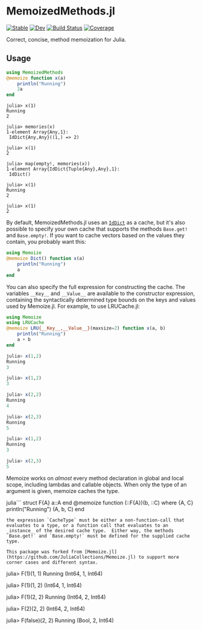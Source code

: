 # MemoizedMethods.jl

[![Stable](https://img.shields.io/badge/docs-stable-blue.svg)](https://peterahrens.github.io/MemoizedMethods.jl/stable)
[![Dev](https://img.shields.io/badge/docs-dev-blue.svg)](https://peterahrens.github.io/MemoizedMethods.jl/dev)
[![Build Status](https://github.com/peterahrens/MemoizedMethods.jl/workflows/CI/badge.svg)](https://github.com/peterahrens/MemoizedMethods.jl/actions)
[![Coverage](https://codecov.io/gh/peterahrens/MemoizedMethods.jl/branch/master/graph/badge.svg)](https://codecov.io/gh/peterahrens/MemoizedMethods.jl)

Correct, concise, method memoization for Julia.

## Usage

```julia
using MemoizedMethods
@memoize function x(a)
	println("Running")
	2a
end
```

```
julia> x(1)
Running
2

julia> memories(x)
1-element Array{Any,1}:
 IdDict{Any,Any}((1,) => 2)

julia> x(1)
2

julia> map(empty!, memories(x))
1-element Array{IdDict{Tuple{Any},Any},1}:
 IdDict()

julia> x(1)
Running
2

julia> x(1)
2
```

By default, MemoizedMethods.jl uses an [`IdDict`](https://docs.julialang.org/en/v1/base/collections/#Base.IdDict) as a cache, but it's also possible to specify your own cache that supports the methods `Base.get!` and `Base.empty!`. If you want to cache vectors based on the values they contain, you probably want this:

```julia
using Memoize
@memoize Dict() function x(a)
	println("Running")
	a
end
```

You can also specify the full expression for constructing the cache. The variables `__Key__` and `__Value__` are available to the constructor expression, containing the syntactically determined type bounds on the keys and values used by Memoize.jl.  For example, to use LRUCache.jl:

```julia
using Memoize
using LRUCache
@memoize LRU{__Key__,__Value__}(maxsize=2) function x(a, b)
    println("Running")
    a + b
end
```

```julia
julia> x(1,2)
Running
3

julia> x(1,2)
3

julia> x(2,2)
Running
4

julia> x(2,3)
Running
5

julia> x(1,2)
Running
3

julia> x(2,3)
5
```

Memoize works on *almost* every method declaration in global and local scope, including lambdas and callable objects. When only the type of an argument is given, memoize caches the type.

julia```
struct F{A}
	a::A
end
@memoize function (::F{A})(b, ::C) where {A, C}
	println("Running")
	(A, b, C)
end
```
the expression `CacheType` must be either a non-function-call that evaluates to a type, or a function call that evaluates to an _instance_ of the desired cache type.  Either way, the methods `Base.get!` and `Base.empty!` must be defined for the supplied cache type.

This package was forked from [Memoize.jl](https://github.com/JuliaCollections/Memoize.jl) to support more corner cases and different syntax.

```
julia> F(1)(1, 1)
Running
(Int64, 1, Int64)

julia> F(1)(1, 2)
(Int64, 1, Int64)

julia> F(1)(2, 2)
Running
(Int64, 2, Int64)

julia> F(2)(2, 2)
(Int64, 2, Int64)

julia> F(false)(2, 2)
Running
(Bool, 2, Int64)
```
